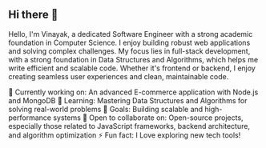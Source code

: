 ## Hi there 👋

Hello, I'm Vinayak, a dedicated Software Engineer with a strong academic foundation in Computer Science. I enjoy building robust web applications and solving complex challenges. My focus lies in full-stack development, with a strong foundation in Data Structures and Algorithms, which helps me write efficient and scalable code. Whether it's frontend or backend, I enjoy creating seamless user experiences and clean, maintainable code.

💼 Currently working on: An advanced E-commerce application with Node.js and MongoDB
🌱 Learning: Mastering Data Structures and Algorithms for solving real-world problems
🎯 Goals: Building scalable and high-performance systems
🤝 Open to collaborate on: Open-source projects, especially those related to JavaScript frameworks, backend architecture, and algorithm optimization
⚡ Fun fact: I Love exploring new tech tools!
